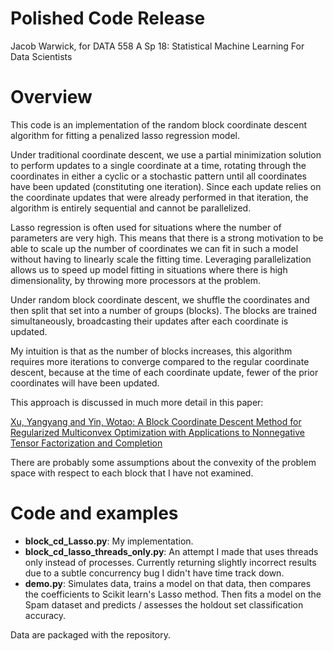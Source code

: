 # Polished Code Release
Jacob Warwick, for DATA 558 A Sp 18: Statistical Machine Learning For Data Scientists

# Overview
This code is an implementation of the random block coordinate descent algorithm for fitting a penalized lasso regression model. 

Under traditional coordinate descent, we use a partial minimization solution to perform updates to a single coordinate at a time, rotating through the coordinates in either a cyclic or a stochastic pattern until all coordinates have been updated (constituting one iteration). Since each update relies on the coordinate updates that were already performed in that iteration, the algorithm is entirely sequential and cannot be parallelized.

Lasso regression is often used for situations where the number of parameters are very high. This means that there is a strong motivation to be able to scale up the number of coordinates we can fit in such a model without having to linearly scale the fitting time. Leveraging parallelization allows us to speed up model fitting in situations where there is high dimensionality, by throwing more processors at the problem. 

Under random block coordinate descent, we shuffle the coordinates and then split that set into a number of groups (blocks). The blocks are trained simultaneously, broadcasting their updates after each coordinate is updated.

My intuition is that as the number of blocks increases, this algorithm requires more iterations to converge compared to the regular coordinate descent, because at the time of each coordinate update, fewer of the prior coordinates will have been updated.

This approach is discussed in much more detail in this paper:

[Xu, Yangyang and Yin, Wotao: A Block Coordinate Descent Method for Regularized Multiconvex Optimization
 with Applications to Nonnegative Tensor Factorization and Completion](http://www.math.ucla.edu/~wotaoyin/papers/pdf/Xu%20and%20Yin%20-%202013%20-%20A%20Block%20Coordinate%20Descent%20Method%20for%20Regularized.pdf)

There are probably some assumptions about the convexity of the problem space with respect to each block that I have not examined.

# Code and examples
* **block_cd_Lasso.py**: My implementation.
* **block_cd_lasso_threads_only.py**: An attempt I made that uses threads only instead of processes. Currently returning slightly incorrect results due to a subtle concurrency bug I didn't have time track down.
* **demo.py**: Simulates data, trains a model on that data, then compares the coefficients to Scikit learn's Lasso method. Then fits a model on the Spam dataset and predicts / assesses the holdout set classification accuracy.

Data are packaged with the repository.
